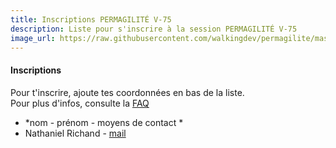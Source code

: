```yaml
---
title: Inscriptions PERMAGILITÉ V-75
description: Liste pour s'inscrire à la session PERMAGILITÉ V-75
image_url: https://raw.githubusercontent.com/walkingdev/permagilite/master/media/banner.jpg
---
```


#### Inscriptions

Pour t'inscrire, ajoute tes coordonnées en bas de la liste.  
Pour plus d'infos, consulte la [FAQ](http://walkingdev.fr/#walkingdev/permagilite/blob/master/v75/faq.md)  

* *nom - prénom - moyens de contact *
* Nathaniel Richand - [mail](mailto:nrichand@gmail.com)